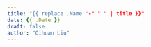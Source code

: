 ```yaml
---
title: "{{ replace .Name "-" " " | title }}"
date: {{ .Date }}
draft: false
author: "Qihuan Liu"
---
```


